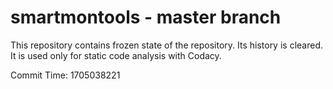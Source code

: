 # smartmontools - master branch

This repository contains frozen state of the repository.
Its history is cleared. It is used only for static code
analysis with Codacy.

Commit Time: 1705038221